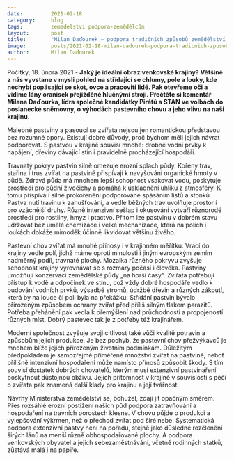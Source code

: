 ```yaml
---
date:         2021-02-18
category:     blog
tags:         zemedelstvi podpora-zemědělcům
layout:       post
title:        "Milan Daďourek – podpora tradičních způsobů zemědělství zůstává jen na papíru"
image:        posts/2021-02-18-milan-dadourek-podpora-tradicnich-zpusobu-zemedelstvi.jpg
author:       Milan Daďourek
---  
```


Počítky, 18. února 2021 - **Jaký je ideální obraz venkovské krajiny? Většině z nás vyvstane v mysli pohled na střídající se chlumy, pole a louky, kde nechybí popásající se skot, ovce a pracovití lidé. Pak otevřeme oči a vidíme lány oranisek přejížděné hlučnými stroji. Přečtěte si komentář Milana Daďourka, lídra společné kandidátky Pirátů a STAN ve volbách do poslanecké sněmovny, o výhodách pastevního chovu a jeho vlivu na naši krajinu.**

Malebné pastviny a pasoucí se zvířata nejsou jen romantickou představou bez rozumné opory. Existují dobré důvody, proč bychom měli jejich návrat podporovat. S pastvou v krajině souvisí mnohé: drobné vodní prvky k napájení, dřeviny dávající stín i pravidelně procházející hospodáři.

Travnatý pokryv pastvin silně omezuje erozní splach půdy. Kořeny trav, stařina i trus zvířat na pastvině přispívají k navyšování organické hmoty v půdě. Zdravá půda má mnohem lepší schopnost vsakovat vodu, poskytuje prostředí pro půdní živočichy a pomáhá k uskladnění uhlíku z atmosféry. K tomu přispívá i silné prokořenění podporované spásáním listů a stonků. Pastva nutí travinu k zahušťování, a vedle běžných trav uvolňuje prostor i pro vzácnější druhy. Různě intenzivní sešlap i okusování vytváří různorodé prostředí pro rostliny, hmyz i ptactvo. Přitom lze pastvinu v dobrém stavu udržovat bez umělé chemizace i velké mechanizace, která na polích i loukách dokáže mimoděk účinně likvidovat většinu živého.

Pastevní chov zvířat má mnohé přínosy i v krajinném měřítku. Vrací do krajiny vedle polí, jichž máme oproti minulosti i jiným evropským zemím nadměrný podíl, travnaté plochy. Mozaika různého pokryvu zvyšuje schopnost krajiny vyrovnávat se s rozmary počasí i člověka. Pastviny umožňují konzervaci zemědělské půdy „na horší časy“. Zvířata potřebují přístup k vodě a odpočinek ve stínu, což vždy dobré hospodáře vedlo k budování vodních prvků, výsadbě stromů, údržbě dřevin a různých zákoutí, která by na louce či poli byla na překážku. Střídání pastvin bývalo přirozeným způsobem ochrany zvířat před příliš silným tlakem parazitů. Potřeba přehánění pak vedla k přemýšlení nad průchodností a propojeností různých míst. Dobrý pastevec tak je z potřeby též krajinářem.

Moderní společnost zvyšuje svoji citlivost také vůči kvalitě potravin a způsobům jejich produkce. Je bez pochyb, že pastevní chov přežvýkavců je mnohem blíže jejich přirozeným životním podmínkám. Důležitým předpokladem je samozřejmě přiměřené množství zvířat na pastvině, neboť přílišně intenzivní hospodaření může namísto přínosů způsobit škody. S tím souvisí dostatek dobrých chovatelů, kterým musí extenzivní pastvinaření poskytnout důstojnou obživu. Jejich přítomnost v krajině v souvislosti s péčí o zvířata pak znamená další klady pro krajinu a její tvářnost.

Návrhy Ministerstva zemědělství se, bohužel, zdají jít opačným směrem. Přes rozsáhlé erozní postižení našich půd podpora zatravňování a hospodaření na travních porostech klesne. V chovu půjde o produkci a vylepšování výkrmen, než o přechod zvířat pod širé nebe. Systematická podpora extenzivní pastvy není na pořadu, stejně jako důsledné rozčlenění širých lánů na menší různě obhospodařované plochy. A podpora venkovských obyvatel a jejich sebezaměstnávání, včetně rodinných statků, zůstává malá i na papíře.
